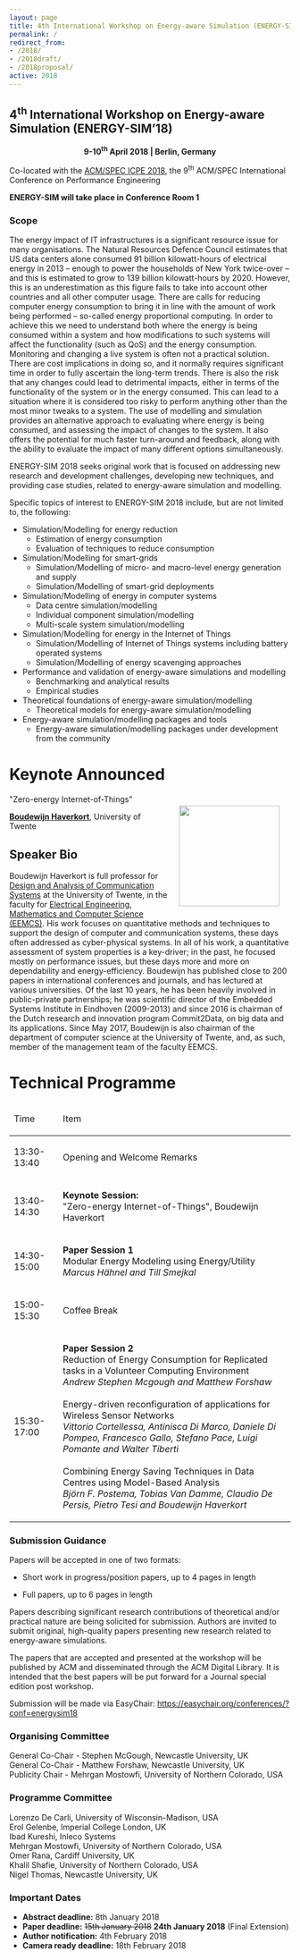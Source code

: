```yaml
---
layout: page
title: 4th International Workshop on Energy-aware Simulation (ENERGY-SIM’18)
permalink: /
redirect_from: 
- /2018/
- /2018draft/
- /2018proposal/
active: 2018
---
```


## 4<sup>th</sup> International Workshop on Energy-aware Simulation (ENERGY-SIM’18)
<div style="text-align:center"><strong>9-10<sup>th</sup> April 2018 | Berlin, Germany</strong></div>

Co-located with the [ACM/SPEC ICPE 2018](https://icpe2018.spec.org/), the 9<sup>th</sup> ACM/SPEC International Conference on Performance Engineering

<strong>ENERGY-SIM will take place in Conference Room 1</strong>
<!--<img align="none" height="80" src="https://gallery.mailchimp.com/e142f1706795c82a6cbbf2142/images/3bef7981-6b4f-45d7-a03d-447e95e6c72b.png" style="width: 80px; height: 80px; margin: 0px;" width="80px" />
<p><strong>Sponsored by ACM (Pending)</strong></p>
<p><strong>In-cooperation with IEEE IEEE Technical Committee on Green Communications & Computing (TCGCC) (Pending)</strong></p>-->

<!--The 2<sup>nd</sup> International Workshop on Energy-aware Simulation (ENERGY-SIM’17) will be co-located with the ACM International Conference on Future Energy Systems ([ACM e-Energy 2016](http://conferences.sigcomm.org/eenergy/2016)).-->

### Scope
The energy impact of IT infrastructures is a significant resource issue for many organisations. The Natural Resources Defence Council estimates that US data centers alone consumed 91 billion kilowatt-hours of electrical energy in 2013 – enough to power the households of New York twice-over – and this is estimated to grow to 139 billion kilowatt-hours by 2020. However, this is an underestimation as this figure fails to take into account other countries and all other computer usage. There are calls for reducing computer energy consumption to bring it in line with the amount of work being performed – so-called energy proportional computing. In order to achieve this we need to understand both where the energy is being consumed within a system and how modifications to such systems will affect the functionality (such as QoS) and the energy consumption. Monitoring and changing a live system is often not a practical solution. There are cost implications in doing so, and it normally requires significant time in order to fully ascertain the long-term trends. There is also the risk that any changes could lead to detrimental impacts, either in terms of the functionality of the system or in the energy consumed. This can lead to a situation where it is considered too risky to perform anything other than the most minor tweaks to a system. The use of modelling and simulation provides an alternative approach to evaluating where energy is being consumed, and assessing the impact of changes to the system. It also offers the potential for much faster turn-around and feedback, along with the ability to evaluate the impact of many different options simultaneously.
 
ENERGY-SIM 2018 seeks original work that is focused on addressing new research and development challenges, developing new techniques, and providing case studies, related to energy-aware simulation and modelling.
 
Specific topics of interest to ENERGY-SIM 2018 include, but are not limited to, the following:

- Simulation/Modelling for energy reduction
    - Estimation of energy consumption
    - Evaluation of techniques to reduce consumption
- Simulation/Modelling for smart-grids
    - Simulation/Modelling of micro- and macro-level energy generation and supply
    - Simulation/Modelling of smart-grid deployments
- Simulation/Modelling of energy in computer systems
    - Data centre simulation/modelling
    - Individual component simulation/modelling
    - Multi-scale system simulation/modelling
- Simulation/Modelling for energy in the Internet of Things
    - Simulation/Modelling of Internet of Things systems including battery operated systems
    - Simulation/Modelling of energy scavenging approaches
- Performance and validation of energy-aware simulations and modelling
    - Benchmarking and analytical results
    - Empirical studies
- Theoretical foundations of energy-aware simulation/modelling
    - Theoretical models for energy-aware simulation/modelling
- Energy-aware simulation/modelling packages and tools
    - Energy-aware simulation/modelling packages under development from the community


# Keynote Announced
<div style="float:right;padding:20px"><img src="http://energy-sim.org/Boudewijn.png" style="width:180px"/></div>
<emph>"Zero-energy Internet-of-Things"</emph>

<a href="https://people.utwente.nl/b.r.h.m.haverkort" target="_blank"><strong>Boudewijn Haverkort</strong></a>, University of Twente

## Speaker Bio
Boudewijn Haverkort is full professor for <a href="https://www.utwente.nl/en/eemcs/dacs/">Design and Analysis of Communication Systems</a> at the University of Twente, in the faculty for <a href="https://www.utwente.nl/en/eemcs/">Electrical Engineering, Mathematics and Computer Science (EEMCS)</a>. His work focuses on quantitative methods and techniques to support the design of computer and communication systems, these days often addressed as cyber-physical systems. In all of his work, a quantitative assessment of system properties is a key-driver; in the past, he focused mostly on performance issues, but these days more and more on dependability and energy-efficiency. Boudewijn has published close to 200 papers in international conferences and journals, and has lectured at various universities. Of the last 10 years, he has been heavily involved in public-private partnerships; he was scientific director of the Embedded Systems Institute in Eindhoven (2009-2013) and since 2016 is chairman of the Dutch research and innovation program Commit2Data, on big data and its applications. Since May 2017, Boudewijn is also chairman of the department of computer science at the University of Twente, and, as such, member of the management team of the faculty EEMCS.

# Technical Programme
<a name="programme"></a>
<table class="c11">
 <thead>
  <tr class="c10">
   <td class="c2" colspan="1" rowspan="1">
    <p class="c1"><span class="c4">Time</span></p>
   </td>
   <td class="c8" colspan="1" rowspan="1">
    <p class="c1"><span class="c4">Item</span></p>
   </td>
  </tr> 
  </thead>
   <tbody>
  <tr class="c10">
   <td class="c2" colspan="1" rowspan="1">
    <p class="c1"><span class="c4">13:30-13:40</span></p>
   </td>
   <td class="c8" colspan="1" rowspan="1">
    <p class="c1">Opening and Welcome Remarks</p>
   </td>
   </tr>
   <tr class="c10">
    <td class="c2" colspan="1" rowspan="1">
     <p class="c1"><span class="c4">13:40-14:30</span></p>
    </td>
    <td class="c8" colspan="1" rowspan="1">
    <p class="c1"><strong>Keynote Session:</strong><br/>
     <emph>"Zero-energy Internet-of-Things"</emph>, Boudewijn Haverkort
     </p>
   </td>
  </tr>
    <tr class="c10">
     <td class="c2 c13" colspan="1" rowspan="1">
      <p class="c1">14:30-15:00</p>
     </td>
     <td class="c8 c13" colspan="1" rowspan="1"><p class="c1"><strong>Paper Session 1</strong><br/><span class="c4">Modular Energy Modeling using Energy/Utility<br/>
    <em>Marcus Hähnel and Till Smejkal</em></span></p></td>
    </tr>
    <tr class="c10">
     <td class="c2 c13" colspan="1" rowspan="1">
      <p class="c1">15:00-15:30</p>
     </td>
     <td class="c8 c13" colspan="1" rowspan="1"><p class="c1"><span class="c4">Coffee Break</span></p></td>
    </tr>
   <tr class="c10">
    <td class="c2" colspan="1" rowspan="1">
     <p class="c1"><span class="c4">15:30-17:00</span></p>
    </td>
    <td class="c8" colspan="1" rowspan="1">
    <p class="c1"><strong>Paper Session 2</strong><br/>
    Reduction of Energy Consumption for Replicated tasks in a Volunteer Computing Environment<br/>
    <em>Andrew Stephen Mcgough and Matthew Forshaw</em><br/><br/>
    Energy-driven reconfiguration of applications for Wireless Sensor Networks<br/>
    <em>Vittorio Cortellessa, Antinisca Di Marco, Daniele Di Pompeo, Francesco Gallo, Stefano Pace, Luigi Pomante and Walter Tiberti</em><br/><br/>Combining Energy Saving Techniques in Data Centres using Model-Based Analysis<br/><em>Björn F. Postema, Tobias Van Damme, Claudio De Persis, Pietro Tesi and Boudewijn Haverkort</em></p></td></tr></tbody></table>


### Submission Guidance
Papers will be accepted in one of two formats:

- Short work in progress/position papers, up to 4 pages in length

- Full papers, up to 6 pages in length

Papers describing significant research contributions of theoretical and/or practical nature are being solicited for submission. Authors are invited to submit original, high-quality papers presenting new research related to energy-aware simulations.

The papers that are accepted and presented at the workshop will be published by ACM and disseminated through the ACM Digital Library. It is intended that the best papers will be put forward for a Journal special edition post workshop.

<!--Workshop papers are expected to use the "sig-alternate-05-2015.cls" template for the ACM format that is available at the following link: <a href="http://www.acm.org/publications/proceedings-template-16dec2016 -->

Submission will be made via EasyChair: <a href="https://easychair.org/conferences/?conf=energysim18" target="_blank">https://easychair.org/conferences/?conf=energysim18</a>

### Organising Committee
General Co-Chair - Stephen McGough, Newcastle University, UK<br/> 
General Co-Chair - Matthew Forshaw, Newcastle University, UK<br/>
Publicity Chair - Mehrgan Mostowfi, University of Northern Colorado, USA

### Programme Committee
Lorenzo De Carli, University of Wisconsin-Madison, USA<br/>
Erol Gelenbe, Imperial College London, UK<br/>
Ibad Kureshi, Inleco Systems<br/>
Mehrgan Mostowfi, University of Northern Colorado, USA<br/>
Omer Rana, Cardiff University, UK<br/>
Khalil Shafie, University of Northern Colorado, USA<br/>
Nigel Thomas, Newcastle University, UK

### Important Dates
- <strong>Abstract deadline:</strong> 8th January 2018
- <strong>Paper deadline:</strong> <s>15th January 2018</s> <strong>24th January 2018</strong> (Final Extension)
- <strong>Author notification:</strong> 4th February 2018
- <strong>Camera ready deadline:</strong> 18th February 2018
<!--- <strong>Workshop:</strong> TBC-->
